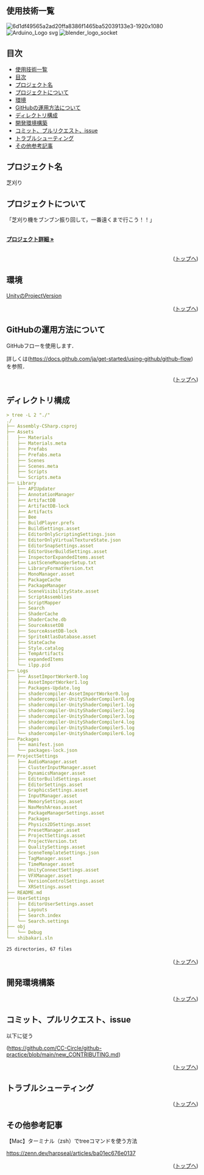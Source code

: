 <div id="top"></div>

## 使用技術一覧
![6d1df49565a2ad20ffa8386f1465ba52039133e3-1920x1080](https://github.com/CC-Circle/Shibakari/assets/115053448/4a594a7e-4828-4f9d-8e98-7f218d7c3702)
![Arduino_Logo svg](https://github.com/CC-Circle/Shibakari/assets/115053448/0df384ff-b5ca-45a8-ba9b-e0d66246d648)
![blender_logo_socket](https://github.com/CC-Circle/Shibakari/assets/115053448/1165d3e5-abdc-4807-bf99-ca6609505cbc)


## 目次

- [使用技術一覧](#使用技術一覧)
- [目次](#目次)
- [プロジェクト名](#プロジェクト名)
- [プロジェクトについて](#プロジェクトについて)
- [環境](#環境)
- [GitHubの運用方法について](#githubの運用方法について)
- [ディレクトリ構成](#ディレクトリ構成)
- [開発環境構築](#開発環境構築)
- [コミット、プルリクエスト、issue](#コミットプルリクエストissue)
- [トラブルシューティング](#トラブルシューティング)
- [その他参考記事](#その他参考記事)

## プロジェクト名

芝刈り

## プロジェクトについて

「芝刈り機をブンブン振り回して，一番遠くまで行こう！！」

  <p align="left">
    <br />
    <!-- プロジェクト詳細のリンク -->
    <a href="https://scrapbox.io/ait-ccc/%F0%9F%8F%83%E8%8A%9D%E5%88%88%E3%82%8A%E4%BC%81%E7%94%BB%E6%9B%B8"><strong>プロジェクト詳細 »</strong></a>
    <br />
    <br />

<p align="right">(<a href="#top">トップへ</a>)</p>

## 環境
<a href="https://github.com/CC-Circle/Shibakari/blob/main/ProjectSettings/ProjectVersion.txt">UnityのProjectVersion
</a>

<p align="right">(<a href="#top">トップへ</a>)</p>

## GitHubの運用方法について
GitHubフローを使用します．

詳しくは(https://docs.github.com/ja/get-started/using-github/github-flow)を参照．

<p align="right">(<a href="#top">トップへ</a>)</p>

## ディレクトリ構成
<!-- tree -L 2 "./" > "./"/tree.md -->

```md
> tree -L 2 "./"
./
├── Assembly-CSharp.csproj
├── Assets
│   ├── Materials
│   ├── Materials.meta
│   ├── Prefabs
│   ├── Prefabs.meta
│   ├── Scenes
│   ├── Scenes.meta
│   ├── Scripts
│   └── Scripts.meta
├── Library
│   ├── APIUpdater
│   ├── AnnotationManager
│   ├── ArtifactDB
│   ├── ArtifactDB-lock
│   ├── Artifacts
│   ├── Bee
│   ├── BuildPlayer.prefs
│   ├── BuildSettings.asset
│   ├── EditorOnlyScriptingSettings.json
│   ├── EditorOnlyVirtualTextureState.json
│   ├── EditorSnapSettings.asset
│   ├── EditorUserBuildSettings.asset
│   ├── InspectorExpandedItems.asset
│   ├── LastSceneManagerSetup.txt
│   ├── LibraryFormatVersion.txt
│   ├── MonoManager.asset
│   ├── PackageCache
│   ├── PackageManager
│   ├── SceneVisibilityState.asset
│   ├── ScriptAssemblies
│   ├── ScriptMapper
│   ├── Search
│   ├── ShaderCache
│   ├── ShaderCache.db
│   ├── SourceAssetDB
│   ├── SourceAssetDB-lock
│   ├── SpriteAtlasDatabase.asset
│   ├── StateCache
│   ├── Style.catalog
│   ├── TempArtifacts
│   ├── expandedItems
│   └── ilpp.pid
├── Logs
│   ├── AssetImportWorker0.log
│   ├── AssetImportWorker1.log
│   ├── Packages-Update.log
│   ├── shadercompiler-AssetImportWorker0.log
│   ├── shadercompiler-UnityShaderCompiler0.log
│   ├── shadercompiler-UnityShaderCompiler1.log
│   ├── shadercompiler-UnityShaderCompiler2.log
│   ├── shadercompiler-UnityShaderCompiler3.log
│   ├── shadercompiler-UnityShaderCompiler4.log
│   ├── shadercompiler-UnityShaderCompiler5.log
│   └── shadercompiler-UnityShaderCompiler6.log
├── Packages
│   ├── manifest.json
│   └── packages-lock.json
├── ProjectSettings
│   ├── AudioManager.asset
│   ├── ClusterInputManager.asset
│   ├── DynamicsManager.asset
│   ├── EditorBuildSettings.asset
│   ├── EditorSettings.asset
│   ├── GraphicsSettings.asset
│   ├── InputManager.asset
│   ├── MemorySettings.asset
│   ├── NavMeshAreas.asset
│   ├── PackageManagerSettings.asset
│   ├── Packages
│   ├── Physics2DSettings.asset
│   ├── PresetManager.asset
│   ├── ProjectSettings.asset
│   ├── ProjectVersion.txt
│   ├── QualitySettings.asset
│   ├── SceneTemplateSettings.json
│   ├── TagManager.asset
│   ├── TimeManager.asset
│   ├── UnityConnectSettings.asset
│   ├── VFXManager.asset
│   ├── VersionControlSettings.asset
│   └── XRSettings.asset
├── README.md
├── UserSettings
│   ├── EditorUserSettings.asset
│   ├── Layouts
│   ├── Search.index
│   └── Search.settings
├── obj
│   └── Debug
└── shibakari.sln

25 directories, 67 files

```

<p align="right">(<a href="#top">トップへ</a>)</p>

## 開発環境構築

<!-- コンテナの作成方法、パッケージのインストール方法など、開発環境構築に必要な情報を記載 -->

<p align="right">(<a href="#top">トップへ</a>)</p>

## コミット、プルリクエスト、issue
以下に従う

(https://github.com/CC-Circle/github-practice/blob/main/new_CONTRIBUTING.md)

<p align="right">(<a href="#top">トップへ</a>)</p>

## トラブルシューティング

<p align="right">(<a href="#top">トップへ</a>)</p>

## その他参考記事
【Mac】ターミナル（zsh）でtreeコマンドを使う方法

https://zenn.dev/harpseal/articles/ba01ec676e0137

<p align="right">(<a href="#top">トップへ</a>)</p>

